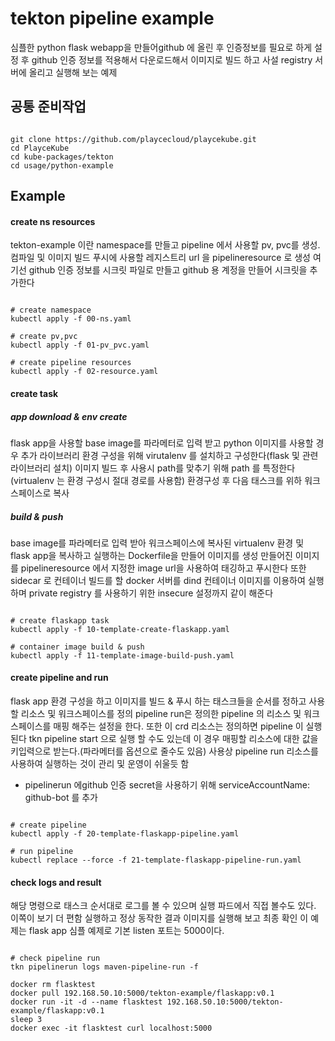# tekton pipeline example

심플한 python flask webapp을 만들어github 에 올린 후 인증정보를 필요로 하게 설정 후 github 인증 정보를 적용해서 다운로드해서
이미지로 빌드 하고 사설 registry 서버에 올리고 실행해 보는 예제

## 공통 준비작업

```ShellSession

git clone https://github.com/playcecloud/playcekube.git
cd PlayceKube
cd kube-packages/tekton
cd usage/python-example

```

## Example

#### create ns resources

tekton-example 이란 namespace를 만들고 pipeline 에서 사용할 pv, pvc를 생성. 컴파일 및 이미지 빌드 푸시에 사용할 레지스트리 url 을 pipelineresource 로 생성
여기선 github 인증 정보를 시크릿 파일로 만들고 github 용 계정을 만들어 시크릿을 추가한다

```ShellSession

# create namespace
kubectl apply -f 00-ns.yaml

# create pv,pvc
kubectl apply -f 01-pv_pvc.yaml

# create pipeline resources
kubectl apply -f 02-resource.yaml

```

#### create task

##### app download & env create
flask app을 사용할 base image를 파라메터로 입력 받고 python 이미지를 사용할 경우 추가 라이브러리 환경 구성을 위해 virutalenv 를 설치하고 구성한다(flask 및 관련 라이브러리 설치)
이미지 빌드 후 사용시 path를 맞추기 위해 path 를 특정한다 (virtualenv 는 환경 구성시 절대 경로를 사용함)
환경구성 후 다음 태스크를 위하 워크스페이스로 복사

##### build & push
base image를 파라메터로 입력 받아 워크스페이스에 복사된 virtualenv 환경 및 flask app을 복사하고 실행하는 Dockerfile을 만들어 이미지를 생성
만들어진 이미지를 pipelineresource 에서 지정한 image url을 사용하여 태깅하고 푸시한다
또한 sidecar 로 컨테이너 빌드를 할 docker 서버를 dind 컨테이너 이미지를 이용하여 실행하며 private registry 를 사용하기 위한 insecure 설정까지 같이 해준다

```ShellSession

# create flaskapp task
kubectl apply -f 10-template-create-flaskapp.yaml

# container image build & push
kubectl apply -f 11-template-image-build-push.yaml

```

#### create pipeline and run

flask app 환경 구성을 하고 이미지를 빌드 & 푸시 하는 태스크들을 순서를 정하고 사용할 리소스 및 워크스페이스를 정의
pipeline run은 정의한 pipeline 의 리소스 및 워크스페이스를 매핑 해주는 설정을 한다. 또한 이 crd 리소스는 정의하면 pipeline 이 실행된다
tkn pipeline start <pipelinename> 으로 실행 할 수도 있는데 이 경우 매핑할 리소스에 대한 값을 키입력으로 받는다.(파라메터를 옵션으로 줄수도 있음)
사용상 pipeline run 리소스를 사용하여 실행하는 것이 관리 및 운영이 쉬울듯 함
* pipelinerun 에github 인증 secret을 사용하기 위해 serviceAccountName: github-bot 를 추가


```ShellSession

# create pipeline
kubectl apply -f 20-template-flaskapp-pipeline.yaml

# run pipeline
kubectl replace --force -f 21-template-flaskapp-pipeline-run.yaml

```

#### check logs and result

해당 명령으로 태스크 순서대로 로그를 볼 수 있으며 실행 파드에서 직접 볼수도 있다. 이쪽이 보기 더 편함
실행하고 정상 동작한 결과 이미지를 실행해 보고 최종 확인
이 예제는 flask app 심플 예제로 기본 listen 포트는 5000이다.


```ShellSession

# check pipeline run
tkn pipelinerun logs maven-pipeline-run -f

docker rm flasktest 
docker pull 192.168.50.10:5000/tekton-example/flaskapp:v0.1
docker run -it -d --name flasktest 192.168.50.10:5000/tekton-example/flaskapp:v0.1
sleep 3
docker exec -it flasktest curl localhost:5000


```

